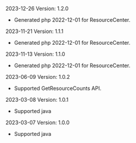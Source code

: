 2023-12-26 Version: 1.2.0
- Generated php 2022-12-01 for ResourceCenter.

2023-11-21 Version: 1.1.1
- Generated php 2022-12-01 for ResourceCenter.

2023-11-13 Version: 1.1.0
- Generated php 2022-12-01 for ResourceCenter.

2023-06-09 Version: 1.0.2
- Supported GetResourceCounts API.

2023-03-08 Version: 1.0.1
- Supported java

2023-03-07 Version: 1.0.0
- Supported java

